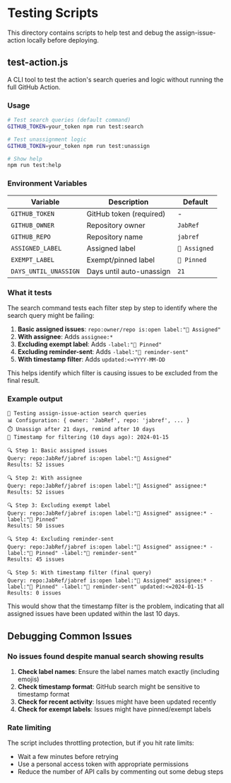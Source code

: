 # Testing Scripts

This directory contains scripts to help test and debug the assign-issue-action locally before deploying.

## test-action.js

A CLI tool to test the action's search queries and logic without running the full GitHub Action.

### Usage

```bash
# Test search queries (default command)
GITHUB_TOKEN=your_token npm run test:search

# Test unassignment logic
GITHUB_TOKEN=your_token npm run test:unassign

# Show help
npm run test:help
```

### Environment Variables

| Variable              | Description              | Default       |
| --------------------- | ------------------------ | ------------- |
| `GITHUB_TOKEN`        | GitHub token (required)  | -             |
| `GITHUB_OWNER`        | Repository owner         | `JabRef`      |
| `GITHUB_REPO`         | Repository name          | `jabref`      |
| `ASSIGNED_LABEL`      | Assigned label           | `📍 Assigned` |
| `EXEMPT_LABEL`        | Exempt/pinned label      | `📌 Pinned`   |
| `DAYS_UNTIL_UNASSIGN` | Days until auto-unassign | `21`          |

### What it tests

The search command tests each filter step by step to identify where the search query might be failing:

1. **Basic assigned issues**: `repo:owner/repo is:open label:"📍 Assigned"`
2. **With assignee**: Adds `assignee:*`
3. **Excluding exempt label**: Adds `-label:"📌 Pinned"`
4. **Excluding reminder-sent**: Adds `-label:"🔔 reminder-sent"`
5. **With timestamp filter**: Adds `updated:<=YYYY-MM-DD`

This helps identify which filter is causing issues to be excluded from the final result.

### Example output

```
🔧 Testing assign-issue-action search queries
📊 Configuration: { owner: 'JabRef', repo: 'jabref', ... }
⏱️ Unassign after 21 days, remind after 10 days
📅 Timestamp for filtering (10 days ago): 2024-01-15

🔍 Step 1: Basic assigned issues
Query: repo:JabRef/jabref is:open label:"📍 Assigned"
Results: 52 issues

🔍 Step 2: With assignee
Query: repo:JabRef/jabref is:open label:"📍 Assigned" assignee:*
Results: 52 issues

🔍 Step 3: Excluding exempt label
Query: repo:JabRef/jabref is:open label:"📍 Assigned" assignee:* -label:"📌 Pinned"
Results: 50 issues

🔍 Step 4: Excluding reminder-sent
Query: repo:JabRef/jabref is:open label:"📍 Assigned" assignee:* -label:"📌 Pinned" -label:"🔔 reminder-sent"
Results: 45 issues

🔍 Step 5: With timestamp filter (final query)
Query: repo:JabRef/jabref is:open label:"📍 Assigned" assignee:* -label:"📌 Pinned" -label:"🔔 reminder-sent" updated:<=2024-01-15
Results: 0 issues
```

This would show that the timestamp filter is the problem, indicating that all assigned issues have been updated within the last 10 days.

## Debugging Common Issues

### No issues found despite manual search showing results

1. **Check label names**: Ensure the label names match exactly (including emojis)
2. **Check timestamp format**: GitHub search might be sensitive to timestamp format
3. **Check for recent activity**: Issues might have been updated recently
4. **Check for exempt labels**: Issues might have pinned/exempt labels

### Rate limiting

The script includes throttling protection, but if you hit rate limits:

- Wait a few minutes before retrying
- Use a personal access token with appropriate permissions
- Reduce the number of API calls by commenting out some debug steps
